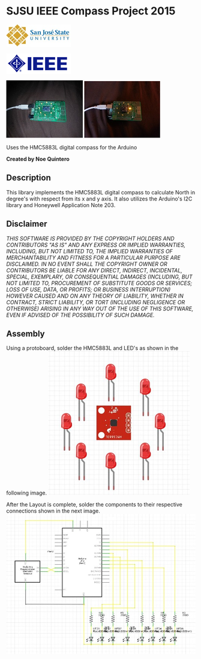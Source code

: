 SJSU IEEE Compass Project 2015
==============================
![](\sjsu_horiz.JPG)

![](\IEEE_logo.JPG)


![](\Digital_compass.JPG) ![](\Digital_compass_led.JPG)

Uses the HMC5883L digital compass for the Arduino

**Created by Noe Quintero**

Description
---------------------------------------------------
This library implements the HMC5883L digital compass to calculate North in 
degree's with respect from its x and y axis. It also utilizes the Arduino's 
I2C library and Honeywell Application Note 203.

Disclaimer
---------------------------------------------------
_THIS SOFTWARE IS PROVIDED BY THE COPYRIGHT HOLDERS AND CONTRIBUTORS "AS IS" AND
ANY EXPRESS OR IMPLIED WARRANTIES, INCLUDING, BUT NOT LIMITED TO, THE IMPLIED
WARRANTIES OF MERCHANTABILITY AND FITNESS FOR A PARTICULAR PURPOSE ARE
DISCLAIMED. IN NO EVENT SHALL THE COPYRIGHT OWNER OR CONTRIBUTORS BE LIABLE FOR
ANY DIRECT, INDIRECT, INCIDENTAL, SPECIAL, EXEMPLARY, OR CONSEQUENTIAL DAMAGES
(INCLUDING, BUT NOT LIMITED TO, PROCUREMENT OF SUBSTITUTE GOODS OR SERVICES;
LOSS OF USE, DATA, OR PROFITS; OR BUSINESS INTERRUPTION) HOWEVER CAUSED AND
ON ANY THEORY OF LIABILITY, WHETHER IN CONTRACT, STRICT LIABILITY, OR TORT
(INCLUDING NEGLIGENCE OR OTHERWISE) ARISING IN ANY WAY OUT OF THE USE OF THIS
SOFTWARE, EVEN IF ADVISED OF THE POSSIBILITY OF SUCH DAMAGE._

Assembly
------------------------------------------------------
Using a protoboard, solder the HMC5883L and LED's as shown in the following image.
![](\Layout.JPG)

After the Layout is complete, solder the components to their respective connections
shown in the next image. 
![](\Sch.JPG)